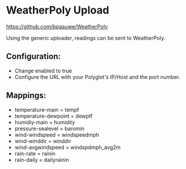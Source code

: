 # WeatherPoly Upload

https://github.com/bpaauwe/WeatherPoly

Using the generic uploader, readings can be sent to WeatherPoly.

## Configuration:
* Change enabled to true
* Configure the URL with your Polyglot's IP/Host and the port number.

## Mappings:
* temperature-main = tempf
* temperature-dewpoint = dewptf
* humidiy-main = humidity
* pressure-sealevel = baromin
* wind-windspeed = windspeedmph
* wind-winddir = winddir
* wind-avgwindspeed = windspdmph_avg2m
* rain-rate = rainin
* rain-daily = dailyrainin
